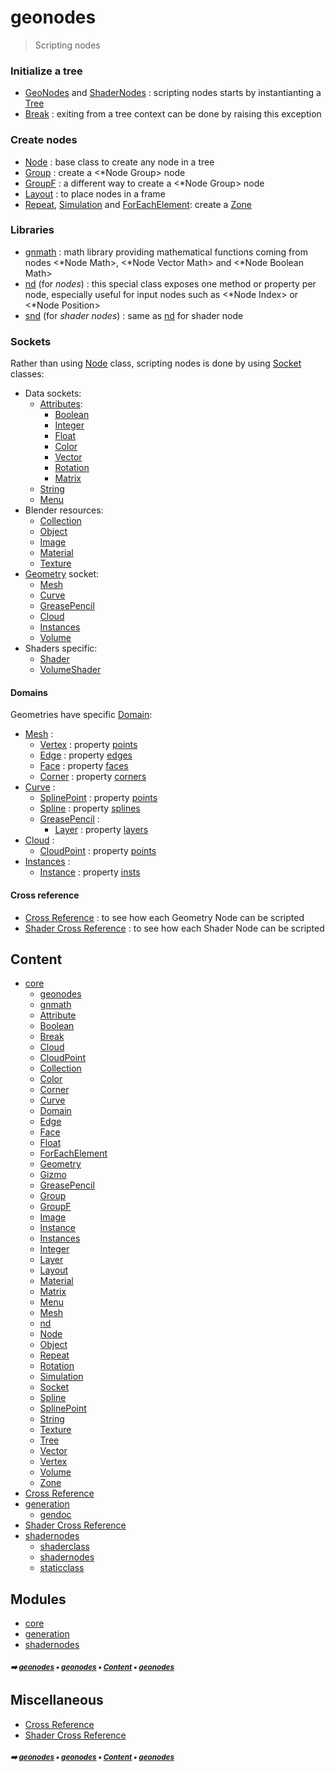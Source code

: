 # geonodes

> Scripting nodes


### Initialize a tree

- [GeoNodes](core-geono-geonodes.md#geonodes) and [ShaderNodes](shade-shade1-shadernodes.md#shadernodes) : scripting nodes starts by instantianting a [Tree](tree.md#tree)
- [Break](break.md#break) : exiting from a tree context can be done by raising this exception

### Create nodes

- [Node](node.md#node) : base class to create any node in a tree
- [Group](group.md#group) : create a <*Node Group> node
- [GroupF](groupf.md#groupf) : a different way to create a <*Node Group> node
- [Layout](layout.md#layout) : to place nodes in a frame
- [Repeat](repeat.md#repeat), [Simulation](simulation.md#simulation) and [ForEachElement](foreachelement.md#foreachelement): create a [Zone](zone.md#zone)

### Libraries

- [gnmath](gnmath.md#gnmath) : math library providing mathematical functions coming from nodes
  <*Node Math>, <*Node Vector Math> and <*Node Boolean Math>
- [nd](nd.md#nd) (for _nodes_) : this special class exposes one method or property per node,
  especially useful for input nodes such as <*Node Index> or <*Node Position>
- [snd](snd.md#snd) (for _shader nodes_) : same as [nd](nd.md#nd) for shader node

### Sockets

Rather than using [Node](node.md#node) class, scripting nodes is done by using [Socket](socket.md#socket) classes:

- Data sockets:
  - [Attributes](attribute.md#attribute):
    - [Boolean](boolean.md#boolean)
    - [Integer](integer.md#integer)
    - [Float](float.md#float)
    - [Color](color.md#color)
    - [Vector](vector.md#vector)
    - [Rotation](rotation.md#rotation)
    - [Matrix](matrix.md#matrix)
  - [String](string.md#string)
  - [Menu](menu.md#menu)
- Blender resources:
  - [Collection](collection.md#collection)
  - [Object](object.md#object)
  - [Image](image.md#image)
  - [Material](material.md#material)
  - [Texture](texture.md#texture)
- [Geometry](geometry.md#geometry) socket:
  - [Mesh](mesh.md#mesh)
  - [Curve](curve.md#curve)
  - [GreasePencil](greasepencil.md#greasepencil)
  - [Cloud](cloud.md#cloud)
  - [Instances](instances.md#instances)
  - [Volume](volume.md#volume)
- Shaders specific:
  - [Shader](shader.md#shader)
  - [VolumeShader](volumeshader.md#volumeshader)

#### Domains

Geometries have specific [Domain](domain.md#domain):
- [Mesh](mesh.md#mesh) :
  - [Vertex](vertex.md#vertex) : property [points](mesh.md#points)
  - [Edge](edge.md#edge) : property [edges](mesh.md#edges)
  - [Face](face.md#face) : property [faces](mesh.md#faces)
  - [Corner](corner.md#corner) : property [corners](mesh.md#corners)
- [Curve](curve.md#curve) :
  - [SplinePoint](splinepoint.md#splinepoint) : property [points](curve.md#points)
  - [Spline](spline.md#spline) : property [splines](curve.md#splines)
  - [GreasePencil](greasepencil.md#greasepencil) :
    - [Layer](layer.md#layer) : property [layers](greasepencil.md#layers)
- [Cloud](cloud.md#cloud) :
  - [CloudPoint](cloudpoint.md#cloudpoint) : property [points](cloud.md#points)
- [Instances](instances.md#instances) :
  - [Instance](instance.md#instance) : property [insts](instances.md#insts)

#### Cross reference

- [Cross Reference](cross_reference.md#cross-reference) : to see how each Geometry Node can be scripted
- [Shader Cross Reference](shader_cross_reference.md#shader-cross-reference) : to see how each Shader Node can be scripted

## Content

- [core](core.md#core)
  - [geonodes](core-geono---geonodes.md#geonodes)
  - [gnmath](gnmath.md#gnmath)
  - [Attribute](attribute.md#attribute)
  - [Boolean](boolean.md#boolean)
  - [Break](break.md#break)
  - [Cloud](cloud.md#cloud)
  - [CloudPoint](cloudpoint.md#cloudpoint)
  - [Collection](collection.md#collection)
  - [Color](color.md#color)
  - [Corner](corner.md#corner)
  - [Curve](curve.md#curve)
  - [Domain](domain.md#domain)
  - [Edge](edge.md#edge)
  - [Face](face.md#face)
  - [Float](float.md#float)
  - [ForEachElement](foreachelement.md#foreachelement)
  - [Geometry](geometry.md#geometry)
  - [Gizmo](gizmo.md#gizmo)
  - [GreasePencil](greasepencil.md#greasepencil)
  - [Group](group.md#group)
  - [GroupF](groupf.md#groupf)
  - [Image](image.md#image)
  - [Instance](instance.md#instance)
  - [Instances](instances.md#instances)
  - [Integer](integer.md#integer)
  - [Layer](layer.md#layer)
  - [Layout](layout.md#layout)
  - [Material](material.md#material)
  - [Matrix](matrix.md#matrix)
  - [Menu](menu.md#menu)
  - [Mesh](mesh.md#mesh)
  - [nd](nd.md#nd)
  - [Node](node.md#node)
  - [Object](object.md#object)
  - [Repeat](repeat.md#repeat)
  - [Rotation](rotation.md#rotation)
  - [Simulation](simulation.md#simulation)
  - [Socket](socket.md#socket)
  - [Spline](spline.md#spline)
  - [SplinePoint](splinepoint.md#splinepoint)
  - [String](string.md#string)
  - [Texture](texture.md#texture)
  - [Tree](tree.md#tree)
  - [Vector](vector.md#vector)
  - [Vertex](vertex.md#vertex)
  - [Volume](volume.md#volume)
  - [Zone](zone.md#zone)
- [Cross Reference](cross_reference.md#cross-reference)
- [generation](generation.md#generation)
  - [gendoc](gendoc.md#gendoc)
- [Shader Cross Reference](shader_cross_reference.md#shader-cross-reference)
- [shadernodes](shade---shadernodes.md#shadernodes)
  - [shaderclass](shaderclass.md#shaderclass)
  - [shadernodes](shade-shade1---shadernodes.md#shadernodes)
  - [staticclass](staticclass.md#staticclass)

## Modules



- [core](core.md#core)
- [generation](generation.md#generation)
- [shadernodes](shade---shadernodes.md#shadernodes)

##### <sub>:arrow_right: [geonodes](index.md#geonodes) :black_small_square: [geonodes](index.md#geonodes) :black_small_square: [Content](index.md#content) :black_small_square: [geonodes](index.md#geonodes)</sub>

## Miscellaneous



- [Cross Reference](cross_reference.md#cross-reference)
- [Shader Cross Reference](shader_cross_reference.md#shader-cross-reference)

##### <sub>:arrow_right: [geonodes](index.md#geonodes) :black_small_square: [geonodes](index.md#geonodes) :black_small_square: [Content](index.md#content) :black_small_square: [geonodes](index.md#geonodes)</sub>
